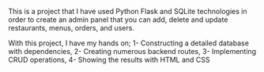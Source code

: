 This is a project that I have used Python Flask and SQLite technologies in order to create an admin panel that you can add, delete and update restaurants, menus, orders, and users.

With this project, I have my hands on;
  1- Constructing a detailed database with dependencies,
  2- Creating numerous backend routes,
  3- Implementing CRUD operations,
  4- Showing the results with HTML and CSS
